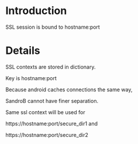 # Introduction #

SSL session is bound to hostname:port

# Details #

SSL contexts are stored in dictionary.

Key is hostname:port


Because android caches connections the same way,

SandroB cannot have finer separation.


Same ssl context will be used for


https://hostname:port/secure_dir1 and


https://hostname:port/secure_dir2